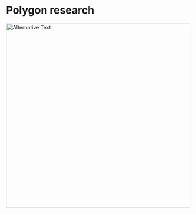 # Polygon research
<img src="https://github.com/jonas089/polygon-raptor/blob/master/resources/logo.webp" alt="Alternative Text" width="500" height="500">
